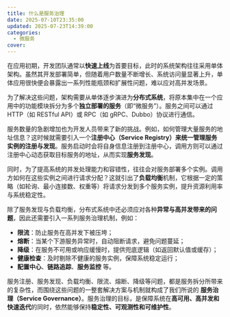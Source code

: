 ```yaml
---
title: 什么是服务治理
date: 2025-07-10T23:35:00
updated: 2025-07-23T14:39:00
categories: 
  - 微服务
cover: 
---
```


在应用初期，开发团队通常以**快速上线**为首要目标，此时的系统架构往往采用单体架构。虽然其开发部署简单，但随着用户数量不断增长、系统访问量显著上升，单体应用很快便会暴露出一系列性能瓶颈和扩展性问题，难以应对高并发场景。


为了解决这些问题，架构需要从单体逐步演进为**分布式系统**，将原本集中在一个应用中的功能模块拆分为多个**独立部署的服务**（即“微服务”）。服务之间可以通过 HTTP（如 RESTful API）或 RPC（如 gRPC、Dubbo）协议进行通信。


服务数量的急剧增加也为开发人员带来了新的挑战。例如，如何管理大量服务的地址信息？这时候就需要引入一个**注册中心（Service Registry）来统一管理服务实例的注册与发现**。服务启动时会将自身信息注册到注册中心，调用方则可以通过注册中心动态获取目标服务的地址，从而实现**服务发现**。


同时，为了提高系统的并发处理能力和容错性，往往会对服务部署多个实例。调用方如何在这些实例之间进行请求分配？这就引出了**负载均衡**机制，它根据一定的策略（如轮询、最小连接数、权重等）将请求分发到多个服务实例，提升资源利用率与系统稳定性。


除了服务发现与负载均衡，分布式系统中还必须应对各种**异常与高并发带来的问题**，因此还需要引入一系列服务治理机制，例如：

- **限流**：防止服务在高并发下被压垮；
- **熔断**：当某个下游服务异常时，自动阻断请求，避免问题蔓延；
- **降级**：在服务不可用或响应缓慢时，提供兜底逻辑（如返回默认值或缓存）；
- **健康检查**：及时剔除不健康的服务实例，保障系统稳定运行；
- **配置中心**、**链路追踪**、**服务监控** 等。

服务注册、服务发现、负载均衡、限流、熔断、降级等问题，都是服务拆分所带来的复杂性，而围绕这些问题的一整套解决方案与机制就构成了我们所说的 **服务治理（Service Governance）**。服务治理的目标，是保障系统在**高可用、高并发和快速迭代**的同时，依然能够保持**稳定性、可观测性和可维护性**。

